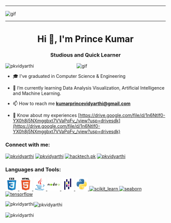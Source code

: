 <hr>
<!-- ![logo](https://github.com/pkvidyarthi/pkvidyarthi/blob/main/Banner.jpg) -->
<img align = 'center' alt = 'gif' width = 'auto' src = 'https://github.com/pkvidyarthi/pkvidyarthi/blob/main/PK%20Banner.gif'>
<hr>
<h1 align="center">Hi 👋, I'm Prince Kumar</h1>
<h3 align="center">Studious and Quick Learner</h3>

<img align = 'right' alt = 'gif' width = '280' src = 'https://camo.githubusercontent.com/a4c584bce1c41271485d28f92aaf9f581b3c88b68ca723b6edfd58b4ba988c2b/68747470733a2f2f63646e2e6472696262626c652e636f6d2f75736572732f313138373833362f73637265656e73686f74732f363533393432392f70726f6772616d65722e676966'>



<p align="left"> <img src="https://komarev.com/ghpvc/?username=pkvidyarthi&label=Profile%20views&color=0e75b6&style=flat" alt="pkvidyarthi" /> </p>


- 🎓 I've graduated in Computer Science & Engineering

- 🌱 I’m currently learning Data Analysis Visualization, Artificial Intelligence and Machine Learning.

- 📫 How to reach me **kumarprincevidyarthi@gmail.com**

- 📄 Know about my experiences [https://drive.google.com/file/d/1n6NtIf0-YX0h8j5NXmggbxt7VVaPqFv_/view?usp=drivesdk](https://drive.google.com/file/d/1n6NtIf0-YX0h8j5NXmggbxt7VVaPqFv_/view?usp=drivesdk)

<h3 align="left">Connect with me:</h3>
<p align="left">
<a href="https://linkedin.com/in/pkvidyarthi" target="blank"><img align="center" src="https://raw.githubusercontent.com/rahuldkjain/github-profile-readme-generator/master/src/images/icons/Social/linked-in-alt.svg" alt="pkvidyarthi" height="30" width="40" /></a>
<a href="https://kaggle.com/pkvidyarthi" target="blank"><img align="center" src="https://raw.githubusercontent.com/rahuldkjain/github-profile-readme-generator/master/src/images/icons/Social/kaggle.svg" alt="pkvidyarthi" height="30" width="40" /></a>
<a href="https://instagram.com/hacktech.pk" target="blank"><img align="center" src="https://raw.githubusercontent.com/rahuldkjain/github-profile-readme-generator/master/src/images/icons/Social/instagram.svg" alt="hacktech.pk" height="30" width="40" /></a>
  <a href="https://www.youtube.com/channel/UCOof-oTGWuFOWnATpetfg3w" target="blank"><img align="center" src="https://raw.githubusercontent.com/rahuldkjain/github-profile-readme-generator/master/src/images/icons/Social/youtube.svg" alt="pkvidyarthi" height="30" width="40" /></a>
</p>

<h3 align="left">Languages and Tools:</h3>
<p align="left"> <a href="https://www.w3schools.com/css/" target="_blank" rel="noreferrer"> <img src="https://raw.githubusercontent.com/devicons/devicon/master/icons/css3/css3-original-wordmark.svg" alt="css3" width="40" height="40"/> </a> <a href="https://www.w3.org/html/" target="_blank" rel="noreferrer"> <img src="https://raw.githubusercontent.com/devicons/devicon/master/icons/html5/html5-original-wordmark.svg" alt="html5" width="40" height="40"/> </a> <a href="https://www.java.com" target="_blank" rel="noreferrer"> <img src="https://raw.githubusercontent.com/devicons/devicon/master/icons/java/java-original.svg" alt="java" width="40" height="40"/> </a> <a href="https://nodejs.org" target="_blank" rel="noreferrer"> <img src="https://raw.githubusercontent.com/devicons/devicon/master/icons/nodejs/nodejs-original-wordmark.svg" alt="nodejs" width="40" height="40"/> </a> <a href="https://pandas.pydata.org/" target="_blank" rel="noreferrer"> <img src="https://raw.githubusercontent.com/devicons/devicon/2ae2a900d2f041da66e950e4d48052658d850630/icons/pandas/pandas-original.svg" alt="pandas" width="40" height="40"/> </a> <a href="https://www.python.org" target="_blank" rel="noreferrer"> <img src="https://raw.githubusercontent.com/devicons/devicon/master/icons/python/python-original.svg" alt="python" width="40" height="40"/> </a> <a href="https://scikit-learn.org/" target="_blank" rel="noreferrer"> <img src="https://upload.wikimedia.org/wikipedia/commons/0/05/Scikit_learn_logo_small.svg" alt="scikit_learn" width="40" height="40"/> </a> <a href="https://seaborn.pydata.org/" target="_blank" rel="noreferrer"> <img src="https://seaborn.pydata.org/_images/logo-mark-lightbg.svg" alt="seaborn" width="40" height="40"/> </a> <a href="https://www.tensorflow.org" target="_blank" rel="noreferrer"> <img src="https://www.vectorlogo.zone/logos/tensorflow/tensorflow-icon.svg" alt="tensorflow" width="40" height="40"/> </a> </p>

<p><img align="left" src="https://github-readme-stats.vercel.app/api/top-langs?username=pkvidyarthi&show_icons=true&locale=en&layout=compact" alt="pkvidyarthi" /></p>
 <p><img align="center" src="https://github-readme-stats.vercel.app/api?username=pkvidyarthi&show_icons=true&locale=en" alt="pkvidyarthi" /></p>
<p><img align="center" src="https://github-readme-streak-stats.herokuapp.com/?user=pkvidyarthi&" alt="pkvidyarthi" /></p>











